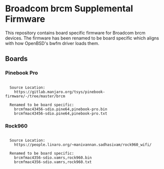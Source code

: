 <!--
title: Broadcom brcm Supplemental Firmware
description: Board specific brcm firmware not found in linux-firmware repo
layout: Doc
-->
# Broadcom brcm Supplemental Firmware

This repository contains board specific firmware for Broadcom brcm devices. The firmware has been renamed to be board specific which aligns with how OpenBSD's bwfm driver loads them.

## Boards

### Pinebook Pro
<pre><code>
  Source Location:
    https://gitlab.manjaro.org/tsys/pinebook-firmware/-/tree/master/brcm

  Renamed to be board specific:
    brcmfmac43456-sdio.pine64,pinebook-pro.bin
    brcmfmac43456-sdio.pine64,pinebook-pro.txt
</code></pre>
### Rock960
<pre><code>
  Source Location:
    https://people.linaro.org/~manivannan.sadhasivam/rock960_wifi/

  Renamed to be board specific:
    brcmfmac4356-sdio.vamrs,rock960.bin
    brcmfmac4356-sdio.vamrs,rock960.txt
